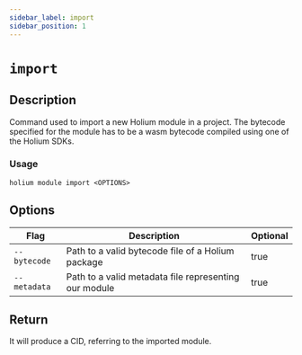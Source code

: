 ```yaml
---
sidebar_label: import
sidebar_position: 1
---
```


# `import`

## Description

Command used to import a new Holium module in a project. The bytecode specified for the module has
to be a wasm bytecode compiled using one of the Holium SDKs.

### Usage

`holium module import <OPTIONS>`

## Options

| Flag                           | Description          | Optional |
| -----------------------------  | -------------------- |-------------------- |
| `--bytecode`                   | Path to a valid bytecode file of a Holium package  | true |
| `--metadata`                   | Path to a valid metadata file representing our module  | true |

## Return

It will produce a CID, referring to the imported module.
